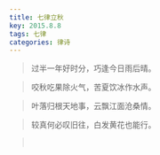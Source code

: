 ```yaml
---
title: 七律立秋
key: 2015.8.8
tags: 七律
categories: 律诗
---
```


<blockquote class="blockquote-center">过半一年好时分，巧逢今日雨后晴。
</blockquote>
<blockquote class="blockquote-center">咬秋吃果除火气，苦夏饮冰作水声。
</blockquote>
<blockquote class="blockquote-center">叶落归根天地事，云飘江面沧桑情。
</blockquote>
<blockquote class="blockquote-center">较真何必叹旧往，白发黄花也能行。
</blockquote>
<blockquote class="blockquote-center"></br>
</blockquote>
